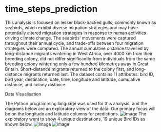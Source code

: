 # time_steps_prediction
This analysis is focused on lesser black-backed gulls, commonly known as seabirds, which exhibit diverse migration strategies and may have potentially altered migration strategies in response to human activities driving climate change. The seabirds' movements were captured throughout their annual cycle, and trade-offs between four migration strategies were compared. The annual cumulative distance travelled by long-distance migrants wintering in West Africa, over 4000 km from their breeding colony, did not differ significantly from individuals from the same breeding colony wintering only a few hundred kilometres away in Great Britain. Short-distance migrants returned to the colony first, and long-distance migrants returned last.
The dataset contains 11 attributes: bird ID, bird year, destination, date, time, longitude and latitude, cumulative distance, and colony distance.


Data Visualisation

The Python programming language was used for this analysis, and the diagrams below are an exploratory view of the data. Our primary focus will be on the longitude and latitude columns for predictions.
![image](https://user-images.githubusercontent.com/99766998/159179469-77603b98-efb1-4f7b-9e9b-4037961e2222.png)
The exploratory went to show 4 unique destinations, 19 unique Bird IDs as shown below.
![image](https://user-images.githubusercontent.com/99766998/159179517-52135b57-4e95-494e-a5d7-7636b56ed0ef.png)
![image](https://user-images.githubusercontent.com/99766998/159184038-69b0ec3b-4d87-4f7b-ae50-e80e569ebb81.png)
